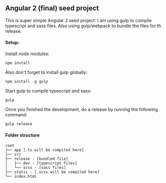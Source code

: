 ## Angular 2 (final) seed project
This is super simple Angular 2 seed project. I am using gulp to compile typescript and sass files. Also using gulp/webpack to bundle the files for th release.

#### Setup:
Install node modules:

```
npm install
```

Also don't forget to install gulp globally:

```
npm install -g gulp
```

Start gulp to compile typescript and sass:

```
gulp
```

Once you finished the development, do a release by running the following command:

```
gulp release
```

#### Folder structure

```
root
├── app [.ts will be compiled here]
├── src
├── release - [bundled file]
│   ├── dev - [typescript files]
│   └── scss - [sass files]
├── static - [.scss will be compiled here]
└── index.html
```